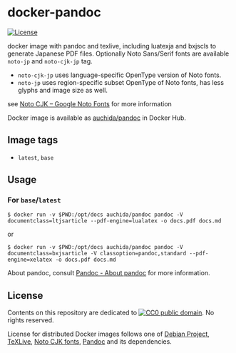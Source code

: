 # docker-pandoc

[![License](https://img.shields.io/github/license/uchida/docker-pandoc.svg?maxAge=2592000)](https://tldrlegal.com/license/creative-commons-cc0-1.0-universal)

docker image with pandoc and texlive, including luatexja and bxjscls to generate Japanese PDF files.
Optionally Noto Sans/Serif fonts are available `noto-jp` and `noto-cjk-jp` tag.

- `noto-cjk-jp` uses language-specific OpenType version of Noto fonts.
- `noto-jp` uses region-specific subset OpenType of Noto fonts, has less glyphs and image size as well.

see [Noto CJK – Google Noto Fonts](https://www.google.com/get/noto/help/cjk/) for more information

Docker image is available as [auchida/pandoc](https://hub.docker.com/r/auchida/pandoc/) in Docker Hub.

## Image tags

- `latest`, `base`

## Usage

### For `base`/`latest`

```console
$ docker run -v $PWD:/opt/docs auchida/pandoc pandoc -V documentclass=ltjsarticle --pdf-engine=lualatex -o docs.pdf docs.md
```

or

```console
$ docker run -v $PWD:/opt/docs auchida/pandoc pandoc -V documentclass=bxjsarticle -V classoption=pandoc,standard --pdf-engine=xelatex -o docs.pdf docs.md
```

About pandoc, consult [Pandoc - About pandoc](http://pandoc.org/) for more information.

## License

Contents on this repository are dedicated to [![CC0 public domain](http://i.creativecommons.org/p/zero/1.0/80x15.png "CC0 public domain")](https://creativecommons.org/publicdomain/zero/1.0/).
No rights reserved.

License for distributed Docker images follows one of [Debian Project](https://www.debian.org/legal/licenses/), [TeXLive](https://www.tug.org/texlive/copying.html),
[Noto CJK fonts](https://github.com/googlei18n/noto-cjk/blob/master/LICENSE), [Pandoc](https://github.com/jgm/pandoc/blob/master/COPYING.md) and its dependencies.
